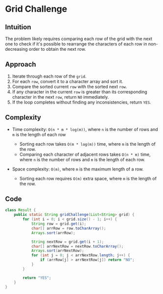 # Grid Challenge

## Intuition

The problem likely requires comparing each row of the grid with the next one to check if it's possible to rearrange the characters of each row in non-decreasing order to obtain the next row.

## Approach

1. Iterate through each row of the `grid`.
2. For each `row`, convert it to a character array and sort it.
3. Compare the sorted current `row` with the sorted next `row`.
4. If any character in the current `row` is greater than its corresponding character in the next `row`, return `NO` immediately.
5. If the loop completes without finding any inconsistencies, return `YES`.

## Complexity

- Time complexity: `O(n * m * log(m))`, where `n` is the number of rows and `m` is the length of each row

  - Sorting each row takes `O(m * log(m))` time, where `m` is the length of the row.
  - Comparing each character of adjacent rows takes `O(n * m)` time, where `n` is the number of rows and `m` is the length of each row.

- Space complexity: `O(m)`, where `m` is the maximum length of a row.
  - Sorting each row requires `O(m)` extra space, where `m` is the length of the row.

## Code

```java
class Result {
    public static String gridChallenge(List<String> grid) {
        for (int i = 0; i < grid.size() - 1; i++) {
            String row = grid.get(i);
            char[] arrRow = row.toCharArray();
            Arrays.sort(arrRow);

            String nextRow = grid.get(i + 1);
            char[] arrNextRow = nextRow.toCharArray();
            Arrays.sort(arrNextRow);
            for (int j = 0; j < arrNextRow.length; j++) {
                if (arrRow[j] > arrNextRow[j]) return "NO";
            }
        }

        return "YES";
    }
}
```
